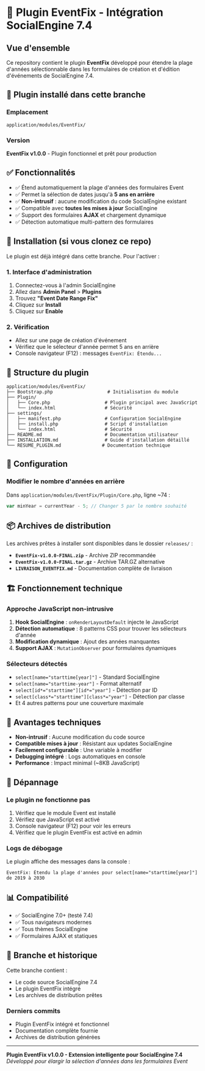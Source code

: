 # 🎯 Plugin EventFix - Intégration SocialEngine 7.4

## Vue d'ensemble

Ce repository contient le plugin **EventFix** développé pour étendre la plage d'années sélectionnable dans les formulaires de création et d'édition d'événements de SocialEngine 7.4.

## 🚀 Plugin installé dans cette branche

### Emplacement
```
application/modules/EventFix/
```

### Version
**EventFix v1.0.0** - Plugin fonctionnel et prêt pour production

## ✅ Fonctionnalités

- ✅ Étend automatiquement la plage d'années des formulaires Event
- ✅ Permet la sélection de dates jusqu'à **5 ans en arrière**
- ✅ **Non-intrusif** : aucune modification du code SocialEngine existant
- ✅ Compatible avec **toutes les mises à jour** SocialEngine
- ✅ Support des formulaires **AJAX** et chargement dynamique
- ✅ Détection automatique multi-pattern des formulaires

## 🔧 Installation (si vous clonez ce repo)

Le plugin est déjà intégré dans cette branche. Pour l'activer :

### 1. Interface d'administration
1. Connectez-vous à l'admin SocialEngine
2. Allez dans **Admin Panel** > **Plugins**
3. Trouvez **"Event Date Range Fix"**
4. Cliquez sur **Install**
5. Cliquez sur **Enable**

### 2. Vérification
- Allez sur une page de création d'événement
- Vérifiez que le sélecteur d'année permet 5 ans en arrière
- Console navigateur (F12) : messages `EventFix: Étendu...`

## 📁 Structure du plugin

```
application/modules/EventFix/
├── Bootstrap.php                    # Initialisation du module
├── Plugin/
│   ├── Core.php                    # Plugin principal avec JavaScript
│   └── index.html                  # Sécurité
├── settings/
│   ├── manifest.php                # Configuration SocialEngine
│   ├── install.php                 # Script d'installation
│   └── index.html                  # Sécurité
├── README.md                       # Documentation utilisateur
├── INSTALLATION.md                 # Guide d'installation détaillé
└── RESUME_PLUGIN.md               # Documentation technique
```

## 🔧 Configuration

### Modifier le nombre d'années en arrière
Dans `application/modules/EventFix/Plugin/Core.php`, ligne ~74 :
```javascript
var minYear = currentYear - 5; // Changer 5 par le nombre souhaité
```

## 📦 Archives de distribution

Les archives prêtes à installer sont disponibles dans le dossier `releases/` :

- **`EventFix-v1.0.0-FINAL.zip`** - Archive ZIP recommandée
- **`EventFix-v1.0.0-FINAL.tar.gz`** - Archive TAR.GZ alternative
- **`LIVRAISON_EVENTFIX.md`** - Documentation complète de livraison

## 🏗️ Fonctionnement technique

### Approche JavaScript non-intrusive
1. **Hook SocialEngine** : `onRenderLayoutDefault` injecte le JavaScript
2. **Détection automatique** : 8 patterns CSS pour trouver les sélecteurs d'année
3. **Modification dynamique** : Ajout des années manquantes
4. **Support AJAX** : `MutationObserver` pour formulaires dynamiques

### Sélecteurs détectés
- `select[name="starttime[year]"]` - Standard SocialEngine
- `select[name="starttime-year"]` - Format alternatif
- `select[id*="starttime"][id*="year"]` - Détection par ID
- `select[class*="starttime"][class*="year"]` - Détection par classe
- Et 4 autres patterns pour une couverture maximale

## 🎯 Avantages techniques

- **Non-intrusif** : Aucune modification du code source
- **Compatible mises à jour** : Résistant aux updates SocialEngine
- **Facilement configurable** : Une variable à modifier
- **Debugging intégré** : Logs automatiques en console
- **Performance** : Impact minimal (~8KB JavaScript)

## 🐛 Dépannage

### Le plugin ne fonctionne pas
1. Vérifiez que le module Event est installé
2. Vérifiez que JavaScript est activé
3. Console navigateur (F12) pour voir les erreurs
4. Vérifiez que le plugin EventFix est activé en admin

### Logs de débogage
Le plugin affiche des messages dans la console :
```
EventFix: Étendu la plage d'années pour select[name="starttime[year]"] de 2019 à 2030
```

## 📊 Compatibilité

- ✅ SocialEngine 7.0+ (testé 7.4)
- ✅ Tous navigateurs modernes
- ✅ Tous thèmes SocialEngine
- ✅ Formulaires AJAX et statiques

## 🔄 Branche et historique

Cette branche contient :
- Le code source SocialEngine 7.4
- Le plugin EventFix intégré
- Les archives de distribution prêtes

### Derniers commits
- Plugin EventFix intégré et fonctionnel
- Documentation complète fournie
- Archives de distribution générées

---

**Plugin EventFix v1.0.0 - Extension intelligente pour SocialEngine 7.4**  
*Développé pour élargir la sélection d'années dans les formulaires Event*